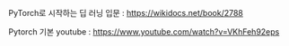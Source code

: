 PyTorch로 시작하는 딥 러닝 입문 : https://wikidocs.net/book/2788

Pytorch 기본 youtube : https://www.youtube.com/watch?v=VKhFeh92eps
